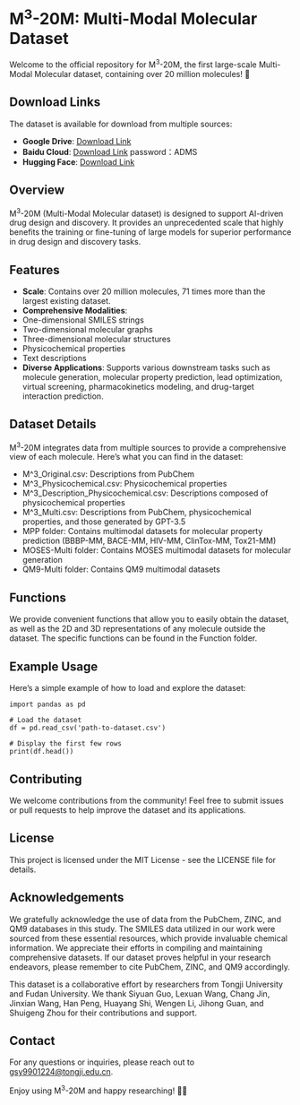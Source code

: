 # M<sup>3</sup>-20M: Multi-Modal Molecular Dataset

Welcome to the official repository for M<sup>3</sup>-20M, the first large-scale Multi-Modal Molecular dataset, containing over 20 million molecules! 🎉

## Download Links
The dataset is available for download from multiple sources:

- **Google Drive**: [Download Link](https://drive.google.com/drive/folders/1ai_HfcWfWoRdsfsDscfR1Dlg2OGEemWi?usp=sharing)
- **Baidu Cloud**:  [Download Link](https://pan.baidu.com/s/1cJQX3w8ZLllMiTnwtTpavw?pwd=ADMS) password：ADMS
- **Hugging Face**:  [Download Link](https://huggingface.co/datasets/Alex99Gsy/M-3_Multi-Modal-Molecule)
  
## Overview
M<sup>3</sup>-20M (Multi-Modal Molecular dataset) is designed to support AI-driven drug design and discovery. It provides an unprecedented scale that highly benefits the training or fine-tuning of large models for superior performance in drug design and discovery tasks.

## Features
- **Scale**: Contains over 20 million molecules, 71 times more than the largest existing dataset.
- **Comprehensive Modalities**:
- One-dimensional SMILES strings
- Two-dimensional molecular graphs
- Three-dimensional molecular structures
- Physicochemical properties
- Text descriptions
- **Diverse Applications**: Supports various downstream tasks such as molecule generation, molecular property prediction, lead optimization, virtual screening, pharmacokinetics modeling, and drug-target interaction prediction.

## Dataset Details
M<sup>3</sup>-20M integrates data from multiple sources to provide a comprehensive view of each molecule. Here’s what you can find in the dataset:
- M^3_Original.csv: Descriptions from PubChem
- M^3_Physicochemical.csv: Physicochemical properties
- M^3_Description_Physicochemical.csv: Descriptions composed of physicochemical properties
- M^3_Multi.csv: Descriptions from PubChem, physicochemical properties, and those generated by GPT-3.5
- MPP folder: Contains multimodal datasets for molecular property prediction (BBBP-MM, BACE-MM, HIV-MM, ClinTox-MM, Tox21-MM)
- MOSES-Multi folder: Contains MOSES multimodal datasets for molecular generation
- QM9-Multi folder: Contains QM9 multimodal datasets

## Functions
We provide convenient functions that allow you to easily obtain the dataset, as well as the 2D and 3D representations of any molecule outside the dataset. The specific functions can be found in the Function folder.

## Example Usage
Here’s a simple example of how to load and explore the dataset:

```
import pandas as pd

# Load the dataset
df = pd.read_csv('path-to-dataset.csv')

# Display the first few rows
print(df.head())
```

## Contributing
We welcome contributions from the community! Feel free to submit issues or pull requests to help improve the dataset and its applications.

## License
This project is licensed under the MIT License - see the LICENSE file for details.

## Acknowledgements
We gratefully acknowledge the use of data from the PubChem, ZINC, and QM9 databases in this study. The SMILES data utilized in our work were sourced from these essential resources, which provide invaluable chemical information. We appreciate their efforts in compiling and maintaining comprehensive datasets. If our dataset proves helpful in your research endeavors, please remember to cite PubChem, ZINC, and QM9 accordingly. 

This dataset is a collaborative effort by researchers from Tongji University and Fudan University. We thank Siyuan Guo, Lexuan Wang, Chang Jin, Jinxian Wang, Han Peng, Huayang Shi, Wengen Li, Jihong Guan, and Shuigeng Zhou for their contributions and support.
## Contact
For any questions or inquiries, please reach out to gsy9901224@tongji.edu.cn.

Enjoy using M<sup>3</sup>-20M and happy researching! 🚀🔬
